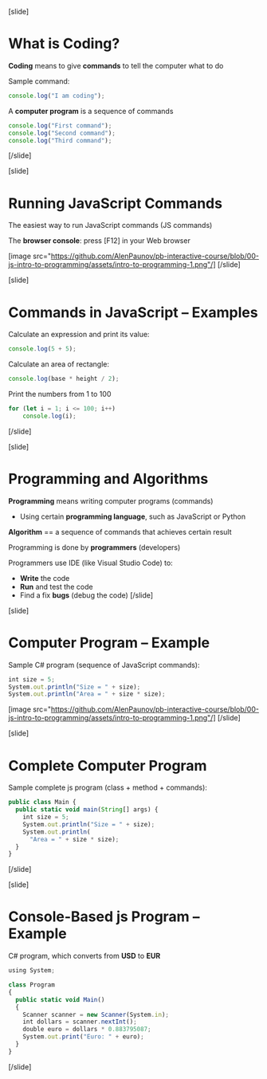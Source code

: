 [slide]
# What is Coding?
**Coding** means to give **commands** to tell the computer what to do

Sample command:
```js
console.log("I am coding");
```
A **computer program** is a sequence of commands
```js
console.log("First command");
console.log("Second command");
console.log("Third command");
```
[/slide]

[slide]
# Running JavaScript Commands
The easiest way to run JavaScript commands (JS commands)

The **browser console**: press \[F12\] in your Web browser

[image src="https://github.com/AlenPaunov/pb-interactive-course/blob/00-js-intro-to-programming/assets/intro-to-programming-1.png"/]
[/slide]

[slide]
# Commands in JavaScript – Examples 
Calculate an expression and print its value:
```js
console.log(5 + 5);
```
Calculate an area of rectangle:
```js
console.log(base * height / 2);
```
Print the numbers from 1 to 100
```js
for (let i = 1; i <= 100; i++)
    console.log(i);
```
[/slide]

[slide]
# Programming and Algorithms 
**Programming** means writing computer programs (commands)

* Using certain **programming language**, such as JavaScript or Python

**Algorithm** == a sequence of commands that achieves certain result

Programming is done by **programmers** (developers)

Programmers use IDE (like Visual Studio Code) to:

* **Write** the code
* **Run** and test the code
* Find a fix **bugs** (debug the code)
[/slide]

[slide]
# Computer Program – Example
Sample C# program (sequence of JavaScript commands):

```js
int size = 5;
System.out.println("Size = " + size);
System.out.println("Area = " + size * size);
```

[image src="https://github.com/AlenPaunov/pb-interactive-course/blob/00-js-intro-to-programming/assets/intro-to-programming-1.png"/]
[/slide]

[slide]
# Complete Computer Program
Sample complete js program (class + method + commands):
```js
public class Main {
  public static void main(String[] args) {
    int size = 5;
    System.out.println("Size = " + size);
    System.out.println(
      "Area = " + size * size);
  }
}
```
[/slide]

[slide]
# Console-Based js Program – Example
C# program, which converts from **USD** to **EUR**
```js
using System;

class Program
{
  public static void Main()
  {
    Scanner scanner = new Scanner(System.in);
    int dollars = scanner.nextInt();
    double euro = dollars * 0.883795087;
    System.out.print("Euro: " + euro);
  }
}
```
[/slide]